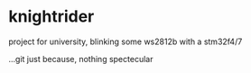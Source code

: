 # knightrider

project for university, blinking some ws2812b with a stm32f4/7

...git just because, nothing spectecular
